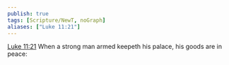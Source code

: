 ```yaml
---
publish: true
tags: [Scripture/NewT, noGraph]
aliases: ["Luke 11:21"]
---
```

[Luke 11:21](https://churchofjesuschrist.org/study/scriptures/nt/luke/11?lang=eng&id=p21#p21) When a strong man armed keepeth his palace, his goods are in peace:
